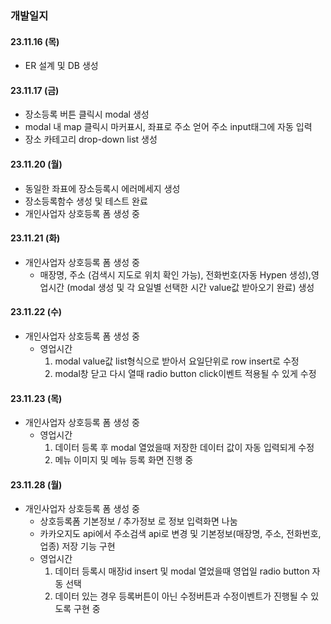 ### 개발일지

#### 23.11.16 (목)

- ER 설계 및 DB 생성


#### 23.11.17 (금)
- 장소등록 버튼 클릭시 modal 생성
- modal 내 map 클릭시 마커표시, 좌표로 주소 얻어 주소 input태그에 자동 입력
- 장소 카테고리 drop-down list 생성

#### 23.11.20 (월)
- 동일한 좌표에 장소등록시 에러메세지 생성
- 장소등록함수 생성 및 테스트 완료
- 개인사업자 상호등록 폼 생성 중 

#### 23.11.21 (화) 
- 개인사업자 상호등록 폼 생성 중  
  * 매장명, 주소 (검색시 지도로 위치 확인 가능), 전화번호(자동 Hypen 생성),영업시간 (modal 생성 및 각 요일별 선택한 시간 value값 받아오기 완료) 생성  

#### 23.11.22 (수) 
- 개인사업자 상호등록 폼 생성 중  
  * 영업시간
    1) modal value값 list형식으로 받아서 요일단위로 row insert로 수정
    2) modal창 닫고 다시 열때 radio button click이벤트 적용될 수 있게 수정
    
#### 23.11.23 (목) 
- 개인사업자 상호등록 폼 생성 중  
  * 영업시간
    1) 데이터 등록 후 modal 열었을때 저장한 데이터 값이 자동 입력되게 수정
    2) 메뉴 이미지 및 메뉴 등록 화면 진행 중 

#### 23.11.28 (월) 
- 개인사업자 상호등록 폼 생성 중  
  * 상호등록폼 기본정보 / 추가정보 로 정보 입력화면 나눔
  * 카카오지도 api에서 주소검색 api로 변경 및 기본정보(매장명, 주소, 전화번호, 업종) 저장 기능 구현
  * 영업시간 
    1) 데이터 등록시 매장id insert 및 modal 열었을때 영업일 radio button 자동 선택
    2) 데이터 있는 경우 등록버튼이 아닌 수정버튼과 수정이벤트가 진행될 수 있도록 구현 중 
